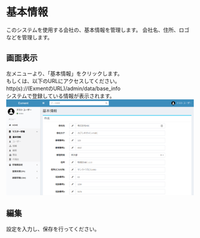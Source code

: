 # 基本情報
このシステムを使用する会社の、基本情報を管理します。
会社名、住所、ロゴなどを管理します。

## 画面表示
左メニューより、「基本情報」をクリックします。  
もしくは、以下のURLにアクセスしてください。  
http(s)://(ExmentのURL)/admin/data/base_info  
システムで登録している情報が表示されます。  
![基本情報ー画面](img/base_info/base_info.png)

## 編集
設定を入力し、保存を行ってください。
